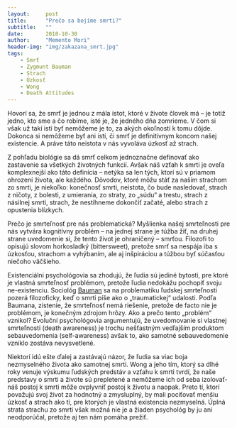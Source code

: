 ```yaml
---
layout:     post
title:      "Prečo sa bojíme smrti?"
subtitle:   ""
date:       2018-10-30
author:     "Memento Mori"
header-img: "img/zakazana_smrt.jpg"
tags:
    - Smrť
    - Zygmunt Bauman 
    - Strach
    - Úzkosť
    - Wong
    - Death Attitudes
---
```


Hovorí sa, že smrť je jednou z mála istot, ktoré v živote človek má – je totiž jedno, kto sme a čo robíme, isté je, že jedného dňa zomrieme. V čom si však už takí istí byť nemôžeme je to, za akých okoľností k tomu dôjde. Dokonca si nemôžeme byť ani istí, či smrť je definitívnym koncom našej existencie. A práve táto neistota v nás vyvoláva úzkosť až strach. 

Z pohľadu biológie sa dá smrť celkom jednoznačne definovať ako zastavenie sa všetkých životných funkcií. Avšak náš vzťah k smrti je oveľa komplexnejší ako táto definícia – netýka sa len tých, ktorí sú v priamom ohrození života, ale každého. Dôvodov, ktoré môžu stáť za naším strachom zo smrti, je niekoľko: konečnosť smrti, neistota, čo bude nasledovať, strach z ničoty, z bolesti, z umierania, zo straty, zo „súdu“ a trestu, strach z násilnej smrti, strach, že nestihneme dokončiť začaté, alebo strach z opustenia blízkych.

Prečo je smrteľnosť pre nás problematická? Myšlienka našej smrteľnosti pre nás vytvára kognitívny problém – na jednej strane je túžba žiť, na druhej strane uvedomenie si, že tento život je ohraničený – smrťou. Filozofi to opisujú slovom horkosladký (bittersweet), pretože smrť sa nespája iba s úzkosťou, strachom a vyhýbaním, ale aj inšpiráciou a túžbou byť súčasťou niečoho väčšieho.

Existenciálni psychológovia sa zhodujú, že ľudia sú jediné bytosti, pre ktoré je vlastná smrteľnosť problémom, pretože ľudia nedokážu pochopiť svoju ne-existenciu. Sociológ <a href="https://books.google.sk/books/about/Mortality_Immortality_and_Other_Life_Str.html?id=JYNW-3fjGIoC&redir_esc=y" target="_blank">Bauman</a> sa na problematiku ľudskej smrteľnosti pozerá filozoficky, keď o smrti píše ako o „traumatickej“ udalosti. Podľa Baumana, zistenie, že smrteľnosť nemá riešenie, pretože de facto nie je problémom, je konečným zdrojom hrôzy. Ako a prečo tento „problém“ vznikol? Evoluční psychológovia argumentujú, že uvedomovanie si vlastnej smrteľnosti (death awareness) je trochu nešťastným vedľajším produktom sebauvedomenia (self-awareness) avšak to, ako samotné sebauvedomenie vzniklo zostáva nevysvetlené. 

Niektorí idú ešte ďalej a zastávajú názor, že ľudia sa viac boja nezmyselného života  ako samotnej smrti. Wong a jeho tím, ktorý sa dlhé roky venuje výskumu ľudských predstáv a vzťahu k smrti tvrdí, že naše predstavy o smrti a živote sú prepletené a nemôžeme ich od seba izolovať- náš postoj k smrti môže ovplyvniť postoj k životu a naopak. Preto tí, ktorí považujú svoj život za hodnotný a zmysluplný, by mali pociťovať menšiu úzkosť a strach ako tí, pre ktorých je vlastná existencia nezmyselná. Úplná strata strachu zo smrti však možná nie je a žiaden psychológ by ju ani neodporúčal, pretože aj ten nám pomáha prežiť.




